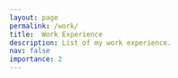 ```yaml
---
layout: page
permalink: /work/
title:  Work Experience
description: List of my work experience.
nav: false
importance: 2
---
```


